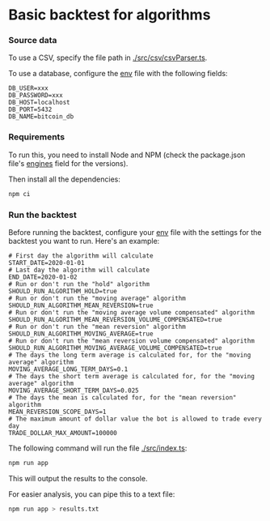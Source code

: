 # Basic backtest for algorithms

### Source data

To use a CSV, specify the file path in [./src/csv/csvParser.ts](./src/csv/csvParser.ts#L8).

To use a database, configure the [env](./.env) file with the following fields:

```
DB_USER=xxx
DB_PASSWORD=xxx
DB_HOST=localhost
DB_PORT=5432
DB_NAME=bitcoin_db
```

### Requirements

To run this, you need to install Node and NPM (check the package.json file's [engines](./package.json#L7) field for the versions).

Then install all the dependencies:

```sh
npm ci
```

### Run the backtest

Before running the backtest, configure your [env](./.env) file with the settings for the backtest you want to run. Here's an example:

```
# First day the algorithm will calculate
START_DATE=2020-01-01
# Last day the algorithm will calculate
END_DATE=2020-01-02
# Run or don't run the "hold" algorithm
SHOULD_RUN_ALGORITHM_HOLD=true
# Run or don't run the "moving average" algorithm
SHOULD_RUN_ALGORITHM_MEAN_REVERSION=true
# Run or don't run the "moving average volume compensated" algorithm
SHOULD_RUN_ALGORITHM_MEAN_REVERSION_VOLUME_COMPENSATED=true
# Run or don't run the "mean reversion" algorithm
SHOULD_RUN_ALGORITHM_MOVING_AVERAGE=true
# Run or don't run the "mean reversion volume compensated" algorithm
SHOULD_RUN_ALGORITHM_MOVING_AVERAGE_VOLUME_COMPENSATED=true
# The days the long term average is calculated for, for the "moving average" algorithm
MOVING_AVERAGE_LONG_TERM_DAYS=0.1
# The days the short term average is calculated for, for the "moving average" algorithm
MOVING_AVERAGE_SHORT_TERM_DAYS=0.025
# The days the mean is calculated for, for the "mean reversion" algorithm
MEAN_REVERSION_SCOPE_DAYS=1
# The maximum amount of dollar value the bot is allowed to trade every day
TRADE_DOLLAR_MAX_AMOUNT=100000
```

The following command will run the file [./src/index.ts](./src/index.ts):

```sh
npm run app
```

This will output the results to the console.

For easier analysis, you can pipe this to a text file:

```sh
npm run app > results.txt
```

